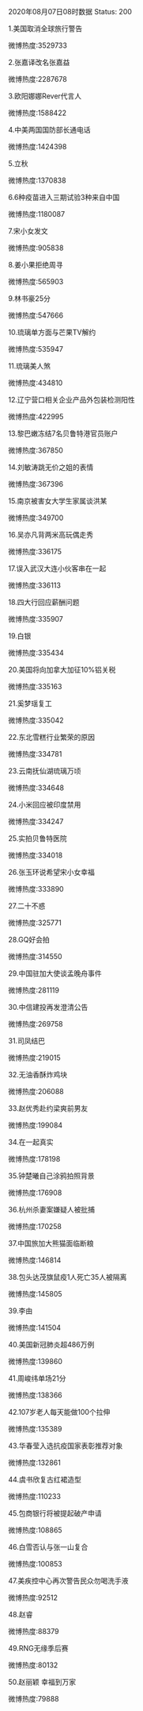 2020年08月07日08时数据
Status: 200

1.美国取消全球旅行警告

微博热度:3529733

2.张嘉译改名张嘉益

微博热度:2287678

3.欧阳娜娜Rever代言人

微博热度:1588422

4.中美两国国防部长通电话

微博热度:1424398

5.立秋

微博热度:1370838

6.6种疫苗进入三期试验3种来自中国

微博热度:1180087

7.宋小女发文

微博热度:905838

8.姜小果拒绝周寻

微博热度:565903

9.林书豪25分

微博热度:547666

10.琉璃单方面与芒果TV解约

微博热度:535947

11.琉璃美人煞

微博热度:434810

12.辽宁营口相关企业产品外包装检测阳性

微博热度:422995

13.黎巴嫩冻结7名贝鲁特港官员账户

微博热度:367850

14.刘敏涛跳无价之姐的表情

微博热度:367396

15.南京被害女大学生家属谈洪某

微博热度:349700

16.吴亦凡背两米高玩偶走秀

微博热度:336175

17.误入武汉大连小伙客串在一起

微博热度:336113

18.四大行回应薪酬问题

微博热度:335907

19.白银

微博热度:335434

20.美国将向加拿大加征10%铝关税

微博热度:335163

21.奚梦瑶复工

微博热度:335042

22.东北雪糕行业繁荣的原因

微博热度:334781

23.云南抚仙湖琉璃万顷

微博热度:334648

24.小米回应被印度禁用

微博热度:334247

25.实拍贝鲁特医院

微博热度:334018

26.张玉环说希望宋小女幸福

微博热度:333890

27.二十不惑

微博热度:325771

28.GQ好会拍

微博热度:314550

29.中国驻加大使谈孟晚舟事件

微博热度:281119

30.中信建投再发澄清公告

微博热度:269758

31.司凤结巴

微博热度:219015

32.无油香酥炸鸡块

微博热度:206088

33.赵优秀赴约梁爽前男友

微博热度:199084

34.在一起真实

微博热度:178198

35.钟楚曦自己涂鸦拍照背景

微博热度:176908

36.杭州杀妻案嫌疑人被批捕

微博热度:170258

37.中国旅加大熊猫面临断粮

微博热度:146814

38.包头达茂旗鼠疫1人死亡35人被隔离

微博热度:145805

39.李由

微博热度:141504

40.美国新冠肺炎超486万例

微博热度:139860

41.周峻纬单场21分

微博热度:138366

42.107岁老人每天能做100个拉伸

微博热度:135389

43.华春莹入选抗疫国家表彰推荐对象

微博热度:132861

44.虞书欣复古红裙造型

微博热度:110233

45.包商银行将被提起破产申请

微博热度:108865

46.白雪否认与张一山复合

微博热度:100853

47.美疾控中心再次警告民众勿喝洗手液

微博热度:92512

48.赵睿

微博热度:88379

49.RNG无缘季后赛

微博热度:80132

50.赵丽颖 幸福到万家

微博热度:79888


